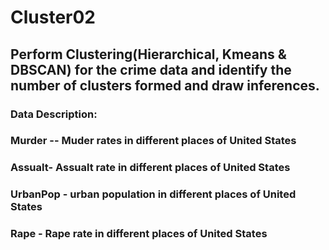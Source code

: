# Cluster02
## Perform Clustering(Hierarchical, Kmeans & DBSCAN) for the crime data and identify the number of clusters formed and draw inferences.

### Data Description:
### Murder -- Muder rates in different places of United States
### Assualt- Assualt rate in different places of United States
### UrbanPop - urban population in different places of United States
### Rape - Rape rate in different places of United States
